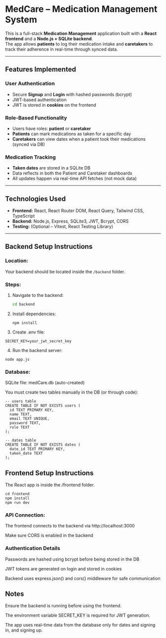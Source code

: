 # MedCare – Medication Management System

This is a full-stack **Medication Management** application built with a **React frontend** and a **Node.js + SQLite backend**.  
The app allows **patients** to log their medication intake and **caretakers** to track their adherence in real-time through synced data.

---

## Features Implemented

### User Authentication
- Secure **Signup** and **Login** with hashed passwords (bcrypt)
- JWT-based authentication
- JWT is stored in **cookies** on the frontend

### Role-Based Functionality
- Users have roles: **patient** or **caretaker**
- **Patients** can mark medications as taken for a specific day
- **Caretakers** can view dates when a patient took their medications (synced via DB)

### Medication Tracking
- **Taken dates** are stored in a SQLite DB
- Data reflects in both the Patient and Caretaker dashboards
- All updates happen via real-time API fetches (not mock data)

---

## Technologies Used

- **Frontend:** React, React Router DOM, React Query, Tailwind CSS, TypeScript
- **Backend:** Node.js, Express, SQLite3, JWT, Bcrypt, CORS
- **Testing:** (Optional – Vitest, React Testing Library)

---

## Backend Setup Instructions

### Location:
Your backend should be located inside the `/backend` folder.

### Steps:

1. Navigate to the backend:
   ```bash
   cd backend
   ```
2. Install dependencies:
   ```
   npm install
   ```
3. Create .env file:
  ```
  SECRET_KEY=your_jwt_secret_key
  ```
4. Run the backend server:
  ```
node app.js
```
### Database:
SQLite file: medCare.db (auto-created)

You must create two tables manually in the DB (or through code):
```
-- users table
CREATE TABLE IF NOT EXISTS users (
  id TEXT PRIMARY KEY,
  name TEXT,
  email TEXT UNIQUE,
  password TEXT,
  role TEXT
);

-- dates table
CREATE TABLE IF NOT EXISTS dates (
  date_id TEXT PRIMARY KEY,
  taken_date TEXT
);
```
## Frontend Setup Instructions
The React app is inside the /frontend folder.
```
cd frontend
npm install
npm run dev
```
### API Connection:
The frontend connects to the backend via http://localhost:3000

Make sure CORS is enabled in the backend

### Authentication Details
  Passwords are hashed using bcrypt before being stored in the DB

  JWT tokens are generated on login and stored in cookies

  Backend uses express.json() and cors() middleware for safe communication
## Notes
  Ensure the backend is running before using the frontend.

  The environment variable SECRET_KEY is required for JWT generation.

  The app uses real-time data from the database only for dates and signing in, and signing up.
